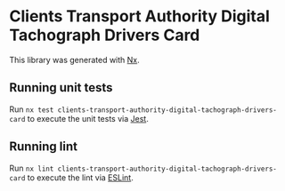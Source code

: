 # Clients Transport Authority Digital Tachograph Drivers Card

This library was generated with [Nx](https://nx.dev).

## Running unit tests

Run `nx test clients-transport-authority-digital-tachograph-drivers-card` to execute the unit tests via [Jest](https://jestjs.io).

## Running lint

Run `nx lint clients-transport-authority-digital-tachograph-drivers-card` to execute the lint via [ESLint](https://eslint.org/).
